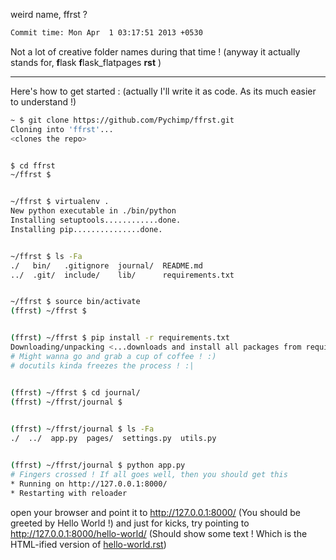 weird name, ffrst ?

```sh
Commit time: Mon Apr  1 03:17:51 2013 +0530
```
Not a lot of creative folder names during that time !
(anyway it actually stands for, **f**lask **f**lask_flatpages **rst** )

---

Here's how to get started :
(actually I'll write it as code. As its much easier to understand !)

```sh
~ $ git clone https://github.com/Pychimp/ffrst.git
Cloning into 'ffrst'...
<clones the repo>


$ cd ffrst 
~/ffrst $ 


~/ffrst $ virtualenv .
New python executable in ./bin/python
Installing setuptools............done.
Installing pip...............done.


~/ffrst $ ls -Fa
./   bin/   .gitignore  journal/  README.md
../  .git/  include/    lib/      requirements.txt


~/ffrst $ source bin/activate
(ffrst) ~/ffrst $ 


(ffrst) ~/ffrst $ pip install -r requirements.txt
Downloading/unpacking <...downloads and install all packages from requirements.txt>
# Might wanna go and grab a cup of coffee ! :)
# docutils kinda freezes the process ! :|


(ffrst) ~/ffrst $ cd journal/
(ffrst) ~/ffrst/journal $ 

 
(ffrst) ~/ffrst/journal $ ls -Fa
./  ../  app.py  pages/  settings.py  utils.py


(ffrst) ~/ffrst/journal $ python app.py
# Fingers crossed ! If all goes well, then you should get this
* Running on http://127.0.0.1:8000/
* Restarting with reloader

```

open your browser and point it to http://127.0.0.1:8000/ (You should be greeted by Hello World !)
and just for kicks, try pointing to http://127.0.0.1:8000/hello-world/ (Should show some text ! 
Which is the HTML-ified version of [hello-world.rst](https://raw.github.com/Pychimp/ffrst/master/journal/pages/hello-world.rst))
